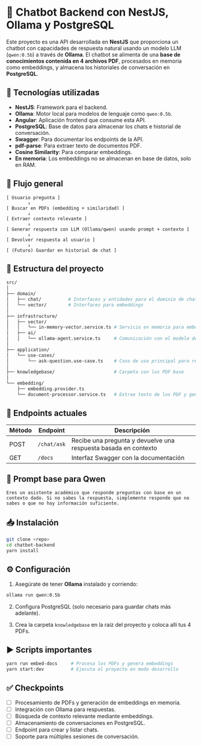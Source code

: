 # 🧠 Chatbot Backend con NestJS, Ollama y PostgreSQL

Este proyecto es una API desarrollada en **NestJS** que proporciona un chatbot con capacidades de respuesta natural usando un modelo LLM (`qwen:0.5b`) a través de **Ollama**. El chatbot se alimenta de una **base de conocimientos contenida en 4 archivos PDF**, procesados en memoria como embeddings, y almacena los historiales de conversación en **PostgreSQL**.

## 📌 Tecnologías utilizadas

- **NestJS**: Framework para el backend.
- **Ollama**: Motor local para modelos de lenguaje como `qwen:0.5b`.
- **Angular**: Aplicación frontend que consume esta API.
- **PostgreSQL**: Base de datos para almacenar los chats e historial de conversación.
- **Swagger**: Para documentar los endpoints de la API.
- **pdf-parse**: Para extraer texto de documentos PDF.
- **Cosine Similarity**: Para comparar embeddings.
- **En memoria**: Los embeddings no se almacenan en base de datos, solo en RAM.

## 🎯 Flujo general

```text
[ Usuario pregunta ]
        ↓
[ Buscar en PDFs (embedding + similaridad) ]
        ↓
[ Extraer contexto relevante ]
        ↓
[ Generar respuesta con LLM (Ollama/qwen) usando prompt + contexto ]
        ↓
[ Devolver respuesta al usuario ]
        ↓
[ (Futuro) Guardar en historial de chat ]
```

## 📂 Estructura del proyecto

```bash
src/
│
├── domain/
│   ├── chat/          # Interfaces y entidades para el dominio de chat
│   └── vector/        # Interfaces para embeddings
│
├── infrastructure/
│   ├── vector/
│   │   └── in-memory-vector.service.ts # Servicio en memoria para embeddings
│   ├── ai/
│   │   └── ollama-agent.service.ts     # Comunicación con el modelo de Ollama
│
├── application/
│   └── use-cases/
│       └── ask-question.use-case.ts    # Caso de uso principal para responder preguntas
│
├── knowledgebase/                      # Carpeta con los PDF base
│
└── embedding/
    ├── embedding.provider.ts
    └── document-processor.service.ts   # Extrae texto de los PDF y genera embeddings
```

## 🚀 Endpoints actuales

| Método | Endpoint           | Descripción                                 |
|--------|--------------------|---------------------------------------------|
| POST   | `/chat/ask`        | Recibe una pregunta y devuelve una respuesta basada en contexto |
| GET    | `/docs`            | Interfaz Swagger con la documentación       |

## 🧠 Prompt base para Qwen

```text
Eres un asistente académico que responde preguntas con base en un contexto dado. Si no sabes la respuesta, simplemente responde que no sabes o que no hay información suficiente.
```

## 📥 Instalación

```bash
git clone <repo>
cd chatbot-backend
yarn install
```

## ⚙️ Configuración

1. Asegúrate de tener **Ollama** instalado y corriendo:
```bash
ollama run qwen:0.5b
```

2. Configura PostgreSQL (solo necesario para guardar chats más adelante).

3. Crea la carpeta `knowledgebase` en la raíz del proyecto y coloca allí tus 4 PDFs.

## ▶️ Scripts importantes

```bash
yarn run embed-docs     # Procesa los PDFs y genera embeddings
yarn start:dev          # Ejecuta el proyecto en modo desarrollo
```

## ✅ Checkpoints

- [ ] Procesamiento de PDFs y generación de embeddings en memoria.
- [ ] Integración con Ollama para respuestas.
- [ ] Búsqueda de contexto relevante mediante embeddings.
- [ ] Almacenamiento de conversaciones en PostgreSQL.
- [ ] Endpoint para crear y listar chats.
- [ ] Soporte para múltiples sesiones de conversación.
